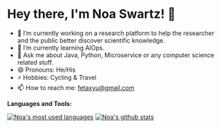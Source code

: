 # Hey there, I'm Noa Swartz! 👋

- 🔭 I’m currently working on a research platform to help the researcher and the public better discover scientific knowledge.
- 🌱 I’m currently learning AIOps.
- 💬 Ask me about Java, Python, Microservice or any computer science related stuff.
- 😄 Pronouns: He/His
- ⚡ Hobbies: Cycling & Travel
- 📫 How to reach me: [fetaxyu@gmail.com](mailto:fetaxyu@gmail.com)

**Languages and Tools:** 

[![Noa's most used languages](https://github-readme-stats.vercel.app/api/top-langs/?username=vbintx&theme=light&count_private=true&layout=compact)](https://github.com/vbintx)
[![Noa's github stats](https://github-readme-stats.vercel.app/api?username=vbintx&show_icons=true&theme=light&line_height=27&include_all_commits=true&count_private=true&hide=issues,prs)](https://github.com/vbintx)
